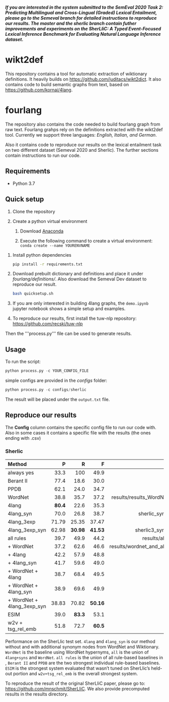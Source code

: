 ***If you are interested in the system submitted to the SemEval 2020 Task 2: Predicting Multilingual and Cross-Lingual (Graded) Lexical Entailment, please go to the Semeval branch for detailed instructions to reproduce our results. The master and the sherlic branch contain futher improvements and experiments on the SherLIiC: A Typed Event-Focused Lexical Inference Benchmark for Evaluating Natural Language Inference dataset.***


# wikt2def

This repository contains a tool for automatic extraction of wiktionary definitions. It heavily builds on https://github.com/juditacs/wikt2dict. It also contains code to build semantic graphs from text, based on https://github.com/kornai/4lang.

# fourlang

The repository also contains the code needed to build fourlang graph from raw text. Fourlang grahps rely on the definitions extracted with the wikt2def tool. Currently we support three languages: *English, Italian, and German*.

Also it contains code to reproduce our results on the lexical entailment task on two different dataset (Semeval 2020 and Sherlic). The further sections contain instructions to run our code.

## Requirements

- Python 3.7

## Quick setup

1. Clone the repository
1. Create a python virtual environment

   1. Download [Anaconda](https://conda.io/miniconda.html)
   
   1. Execute the following command to create a virtual environment: `conda create --name YOURENVNAME`

1) Install python dependencies

   ```bash
   pip install -r requirements.txt
   ```
   
2) Download prebuilt dictionary and definitions and place it under *fourlang/definitions/*. Also download the Semeval Dev dataset to reproduce our result.
   ```bash
   bash quicksetup.sh
   ```
3) If you are only interested in building 4lang graphs, the ```demo.ipynb``` jupyter notebook shows a simple setup and examples.

4) To reproduce our results, first install the tuw-nlp repository: https://github.com/recski/tuw-nlp

  Then the '''process.py''' file can be used to generate results.


## Usage 

 To run the script:
 ```python
 python process.py -c YOUR_CONFIG_FILE
 ```

 simple configs are provided in the _configs_ folder:

 ```python
 python process.py -c configs/sherlic
 ```

 The result will be placed under the ```output.txt``` file.
 
 
 ## Reproduce our results
 The **Config** column contains the specific config file to run our code with. Also in some cases it contains a specific file with the results (the ones ending with .csv)
 

 ### Sherlic
 
<div id="table:sherlic_results">

| <span>**Method** </span>      |    <span>**P**</span> |     <span>**R**</span> |     <span>**F**</span> | <span>**Config**</span> |
| :---------------------------- | --------------------: | ---------------------: | ---------------------: | ---------------------:  |
| always yes                    |                  33.3 |                    100 |                   49.9 | |
| Berant II                     |                  77.4 |                   18.6 |                   30.0 | |
| PPDB                          |                  62.1 |                   24.0 |                   34.7 | |
| WordNet                       |                  38.8 |                   35.7 |                   37.2 | results/results_WordNet_test.csv|
| 4lang                         | <span>**80.4**</span> |                   22.6 |                   35.3 |sherlic |
| 4lang\_syn                    |                  70.0 |                   26.8 |                   38.7 |sherlic_synonyms OR |
| 4lang\_3exp                   |                 71.79 |                  25.35 |                  37.47 | sherlic3|
| 4lang\_3exp\_syn              |                 62.98 | <span>**30.98**</span> | <span>**41.53**</span> |sherlic3_synonyms OR |
| all rules                     |                  39.7 |                   49.9 |                   44.2 | results/all_rules.csv |
| \+ WordNet                    |                  37.2 |                   62.6 |                   46.6 | results/wordnet_and_all_rules.csv |
| \+ 4lang                      |                  42.2 |                   57.9 |                   48.8 | |
| \+ 4lang\_syn                 |                  41.7 |                   59.6 |                   49.0 | |
| \+ WordNet + 4lang            |                  38.7 |                   68.4 |                   49.5 | |
| \+ WordNet + 4lang\_syn       |                  38.9 |                   69.6 |                   49.9 | |
| \+ WordNet + 4lang\_3exp\_syn |                 38.83 |                  70.82 | <span>**50.16**</span> | |
| ESIM                          |                  39.0 |  <span>**83.3**</span> |                   53.1 | |
| w2v + tsg\_rel\_emb           |                  51.8 |                   72.7 |  <span>**60.5**</span> | |

Performance on the SherLlic test set. `4lang` and `4lang_syn` is our
method without and with additional synonym nodes from WordNet and
Wiktionary. `WordNet` is the baseline using WordNet hypernyms, `all` is
the union of `4lang+syns` and `WordNet`. `all rules` is the union of all
rule-based baselines in , `Berant II`  and `PPDB`  are the two strongest
individual rule-based baselines. `ESIM`  is the strongest system
evaluated that wasn’t tuned on SherLlic’s held-out portion and
`w2v+tsg_rel_emb` is the overall strongest system.

To reproduce the result of the original SherLIiC paper, please go to: https://github.com/mnschmit/SherLIiC. We also provide precomputed results in the results directory.

</div>
